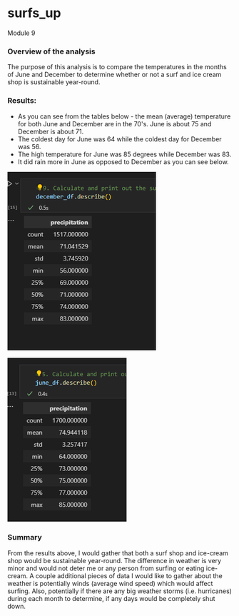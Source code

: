 # surfs_up
Module 9

### Overview of the analysis

The purpose of this analysis is to compare the temperatures in the months of June and December to determine whether or not a surf and ice cream shop is sustainable year-round.

### Results: 

- As you can see from the tables below - the mean (average) temperature for both June and December are in the 70's.  June is about 75 and December is about 71.
- The coldest day for June was 64 while the coldest day for December was 56.
- The high temperature for June was 85 degrees while December was 83. 
- It did rain more in June as opposed to December as you can see below.

![image](https://github.com/DrewSears11/surfs_up/blob/main/December_temps.png)

![image](https://github.com/DrewSears11/surfs_up/blob/main/June_temps.png)




### Summary 

From the results above, I would gather that both a surf shop and ice-cream shop would be sustainable year-round.
The difference in weather is very minor and would not deter me or any person from surfing or eating ice-cream.
A couple additional pieces of data I would like to gather about the weather is potentially winds (average wind speed) which would affect surfing.  Also, potentially if there are any big weather storms (i.e. hurricanes) during each month to determine, if any days would be completely shut down.
